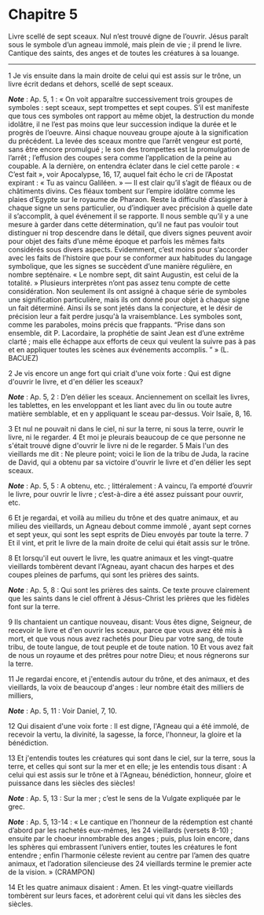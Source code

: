 # Chapitre 5

Livre scellé de sept sceaux.
Nul n’est trouvé digne de l’ouvrir.
Jésus paraît sous le symbole d’un agneau immolé, mais plein de vie ; il prend le livre.
Cantique des saints, des anges et de toutes les créatures à sa louange.

***

1 Je vis ensuite dans la main droite de celui qui est assis sur le trône, un livre écrit dedans et dehors, scellé de sept sceaux.

***Note*** :  Ap. 5, 1 : « On voit apparaître successivement trois groupes de symboles : sept sceaux, sept trompettes et sept coupes. S’il est manifeste que tous ces symboles ont rapport au même objet, la destruction du monde idolâtre, il ne l’est pas moins que leur succession indique la durée et le progrès de l’oeuvre. Ainsi chaque nouveau groupe ajoute à la signification du précédent. La levée des sceaux montre que l’arrêt vengeur est porté, sans être encore promulgué ; le son des trompettes est la promulgation de l’arrêt ; l’effusion des coupes sera comme l’application de la peine au coupable. A la dernière, on entendra éclater dans le ciel cette parole : « C’est fait », voir Apocalypse, 16, 17, auquel fait écho le cri de l’Apostat expirant : « Tu as vaincu Galiléen. » ― Il est clair qu’il s’agit de fléaux ou de châtiments divins. Ces fléaux tombent sur l’empire idolâtre comme les plaies d’Egypte sur le royaume de Pharaon. Reste la difficulté d’assigner à chaque signe un sens particulier, ou d’indiquer avec
précision à quelle date il s’accomplit, à quel événement il se rapporte. Il nous semble qu’il y a une mesure à garder dans cette détermination, qu’il ne faut pas vouloir tout distinguer ni trop descendre dans le détail, que divers signes peuvent avoir pour objet des faits d’une même époque et parfois les mêmes faits considérés sous divers aspects. Evidemment, c’est moins pour s’accorder avec les faits de l’histoire que pour se conformer aux habitudes du langage symbolique, que les signes se succèdent d’une manière régulière, en nombre septénaire. « Le nombre sept, dit saint Augustin, est celui de la totalité. » Plusieurs interprètes n’ont pas assez tenu compte de cette considération. Non seulement ils ont assigné à chaque série de symboles une signification particulière, mais ils ont donné pour objet à chaque signe un fait déterminé. Ainsi ils se sont jetés dans la conjecture, et le désir de précision leur a fait perdre jusqu'à la vraisemblance. Les symboles sont, comme les paraboles, moins précis que
frappants. “Prise dans son ensemble, dit P. Lacordaire, la prophétie de saint Jean est d’une extrême clarté ; mais elle échappe aux efforts de ceux qui veulent la suivre pas à pas et en appliquer toutes les scènes aux événements accomplis. ” » (L. BACUEZ)

2 Je vis encore un ange fort qui criait d'une voix forte : Qui est digne d'ouvrir le livre, et d'en délier les sceaux?

***Note*** :  Ap. 5, 2 : D’en délier les sceaux. Anciennement on scellait les livres, les tablettes, en les enveloppant et les liant avec du lin ou toute autre matière semblable, et en y appliquant le sceau par-dessus. Voir Isaïe, 8, 16.

3 Et nul ne pouvait ni dans le ciel, ni sur la terre, ni sous la terre, ouvrir le livre, ni le regarder. 4 Et moi je pleurais beaucoup de ce que personne ne s'était trouvé digne d'ouvrir le livre ni de le regarder. 5 Mais l'un des vieillards me dit : Ne pleure point; voici le lion de la tribu de Juda, la racine de David, qui a obtenu par sa victoire d'ouvrir le livre et d'en délier les sept sceaux.

***Note*** :  Ap. 5, 5 : A obtenu, etc. ; littéralement : A vaincu, l’a emporté d’ouvrir le livre, pour ouvrir le livre ; c’est-à-dire a été assez puissant pour ouvrir, etc.


6 Et je regardai, et voilà au milieu du trône et des quatre animaux, et au milieu des vieillards, un Agneau debout comme immolé , ayant sept cornes et sept yeux, qui sont les sept esprits de Dieu envoyés par toute la terre. 7 Et il vint, et prit le livre de la main droite de celui qui était assis sur le trône.


8 Et lorsqu'il eut ouvert le livre, les quatre animaux et les vingt-quatre vieillards tombèrent devant l'Agneau, ayant chacun des harpes et des coupes pleines de parfums, qui sont les prières des saints.

***Note*** :  Ap. 5, 8 : Qui sont les prières des saints. Ce texte prouve clairement que les saints dans le ciel offrent à Jésus-Christ les prières que les fidèles font sur la terre.

9 Ils chantaient un cantique nouveau, disant: Vous êtes digne, Seigneur, de recevoir le livre et d'en ouvrir les sceaux, parce que vous avez été mis à mort, et que vous nous avez rachetés pour Dieu par votre sang, de toute tribu, de toute langue, de tout peuple et de toute nation. 10 Et vous avez fait de nous un royaume et des prêtres pour notre Dieu; et nous régnerons sur la terre.


11 Je regardai encore, et j'entendis autour du trône, et des animaux, et des vieillards, la voix de beaucoup d'anges : leur nombre était des milliers de milliers,

***Note*** :  Ap. 5, 11 : Voir Daniel, 7, 10.

12 Qui disaient d'une voix forte : Il est digne, l'Agneau qui a été immolé, de recevoir la vertu, la divinité, la sagesse, la force, l'honneur, la gloire et la bénédiction.


13 Et j'entendis toutes les créatures qui sont dans le ciel, sur la terre, sous la terre, et celles qui sont sur la mer et en elle; je les entendis tous disant : A celui qui est assis sur le trône et à l'Agneau, bénédiction, honneur, gloire et puissance dans les siècles des siècles!

***Note*** :  Ap. 5, 13 : Sur la mer ; c’est le sens de la Vulgate expliquée par le grec.

***Note*** :  Ap. 5, 13-14 : « Le cantique en l’honneur de la rédemption est chanté d’abord par les rachetés eux-mêmes, les 24 vieillards (versets 8-10) ; ensuite par le choeur innombrable des anges ; puis, plus loin encore, dans les sphères qui embrassent l’univers entier, toutes les créatures le font entendre ; enfin l’harmonie céleste revient au centre par l’amen des quatre animaux, et l’adoration silencieuse des 24 vieillards termine le premier acte de la vision. » (CRAMPON)


14 Et les quatre animaux disaient : Amen. Et les vingt-quatre vieillards tombèrent sur leurs faces, et adorèrent celui qui vit dans les siècles des siècles.

